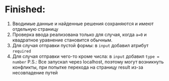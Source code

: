 # Finished:
1. Вводимые данные и найденные решения сохраняются и имеют отдельную страницу
2. Проверка ввода реализована только для случая, когда `a=0` и квадратное уравнение становится обычным. 
3. Для случая отправки пустой формы: в `input` добавил атрибут `required`
4. Для случая отправки чего-то кроме числа: в `input` добавил `type = number`
P.S.: Все запускал через localhost, поэтому могут возникнуть конфликты, при попытке перехода на страницу result из-за несовпадение путей